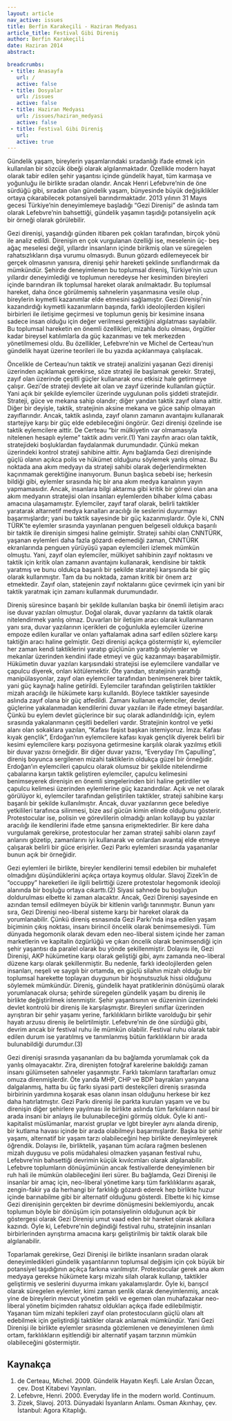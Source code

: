 ```yaml
---
layout: article
nav_active: issues
title: Berfin Karakeçili - Haziran Medyası
article_title: Festival Gibi Direniş
author: Berfin Karakeçili
date: Haziran 2014
abstract:

breadcrumbs:
 - title: Anasayfa
   url: /
   active: false
 - title: Dosyalar
   url: /issues
   active: false
 - title: Haziran Medyası
   url: /issues/haziran_medyasi
   active: false
 - title: Festival Gibi Direniş
   url:
   active: true
---
```

Gündelik yaşam, bireylerin yaşamlarındaki sıradanlığı ifade etmek için kullanılan bir 
sözcük öbeği olarak algılanmaktadır. Özellikle modern hayat olarak tabir edilen şehir yaşantısı 
içinde gündelik hayat, tüm karmaşa ve yoğunluğu ile birlikte sıradan olandır. Ancak Henri 
Lefebvre’nin de öne sürdüğü gibi, sıradan olan gündelik yaşam, bünyesinde büyük değişiklikler 
ortaya çıkarabilecek potansiyeli barındırmaktadır. 2013 yılının 31 Mayıs gecesi Türkiye’nin 
deneyimlemeye başladığı “Gezi Direnişi” de aslında tam olarak Lefebvre’nin bahsettiği, gündelik 
yaşamın taşıdığı potansiyelin açık bir örneği olarak görülebilir. 


Gezi direnişi, yaşandığı günden itibaren pek çokları tarafından, birçok yönü ile analiz 
edildi. Direnişin en çok vurgulanan özelliği ise, meselenin üç- beş ağaç meselesi değil, yıllardır 
insanların içinde birikmiş olan ve süregelen rahatsızlıkların dışa vurumu olmasıydı. Bunun 
gözardı edilemeyecek bir gerçek olmasının yanısıra, direnişi şehir hareketi şeklinde 
sınıflandırmak da mümkündür. Şehirde deneyimlenen bu toplumsal direniş, Türkiye’nin uzun 
yıllardır deneyimlediği ve toplumun neredeyse her kesiminden bireyleri içinde barındıran ilk 
toplumsal hareket olarak anılmaktadır. Bu toplumsal hareket, daha önce görülmemiş sahnelerin 
yaşanmasına vesile olup , bireylerin kıymetli kazanımlar elde etmesini sağlamıştır. Gezi 
Direnişi'nin kazandırdığı kıymetli kazanımların başında, farklı ideolojilerden kişileri birbirleri ile 
iletişime geçirmesi ve toplumun geniş bir kesimine insana sadece insan olduğu için değer 
verilmesi gerektiğini algılatması sayılabilir. Bu toplumsal hareketin en önemli özellikleri, 
mizahla dolu olması, örgütler kadar bireysel katılımlarla da güç kazanması ve tek merkezden yönetilmemesi oldu. Bu özellikler, Lefebvre’nin ve Michel de Certeau’nun gündelik hayat üzerine teorileri ile bu yazıda açıklanmaya çalışılacak. 


Öncelikle de Certeau’nun taktik ve strateji analizini yaşanan Gezi direnişi üzerinden 
açıklamak gerekirse, söze strateji ile başlamak gerekir. Strateji, zayıf olan üzerinde çeşitli güçler 
kullanarak onu etkisiz hale getirmeye çalışır. Gezi'de strateji devlete ait olan ve zayıf üzerinde 
kullanılan güçtür. Yani açık bir şekilde eylemciler üzerinde uygulunan polis şiddeti stratejidir. 
Strateji, güce ve mekana sahip olandır; diğer yandan taktik zayıf olana aittir. Diğer bir deyişle, 
taktik, stratejinin aksine mekana ve güce sahip olmayan zayıflarındır. Ancak, taktik aslında, zayıf 
olanın zamanın avantajını kullanarak startejiye karşı bir güç elde edebileceğini öngörür. Gezi 
direnişi özelinde ise taktik eylemcilere aittir. De Certeau “bir mülkiyetin var olmamasıyla 
nitelenen hesaplı eyleme” taktik adını verir.(1)
Yani zayıfın aracı olan taktik, stratejideki boşluklardan faydalanmak durumundadır. Çünkü mekan üzerindeki kontrol strateji sahibine aittir. Aynı bağlamda Gezi direnişinde güçlü olanın açıkca polis ve hükümet olduğunu söylemek yanlış 
olmaz. Bu noktada ana akım medyayı da strateji sahibi olarak değerlendirmekten kaçınmamak 
gerektiğine inanıyorum. Bunun başlıca sebebi ise; herkesin bildiği gibi, eylemler sırasında hiç bir 
ana akım medya kanalının yayın yapmamasıdır. Ancak, insanlara bilgi aktarma gibi kritik bir 
görevi olan ana akım medyanın stratejisi olan insanları eylemlerden bihaber kılma çabası 
amacına ulaşamamıştır. Eylemciler, zayıf taraf olarak, belirli taktikler yaratarak altarnetif medya 
kanalları aracılığı ile seslerini duyurmayı başarmışlardır; yani bu taktik sayesinde bir güç 
kazanmışlardır. Öyle ki, CNN TÜRK’te eylemler sırasında yayınlanan penguen belgeseli oldukça 
başarılı bir taktik ile direnişin simgesi haline gelmiştir. Strateji sahibi olan CNNTÜRK, yaşanan 
eylemleri daha fazla gözardı edemediği zaman, CNNTÜRK ekranlarında penguen yürüyüşü yapan eylemcileri izlemek mümkün olmuştu. Yani, zayıf olan eylemciler, mülkiyet sahibinin 
zayıf noktasını ve taktik için kritik olan zamanın avantajını kullanarak, kendisine bir taktik 
yaratmış ve bunu oldukça başarılı bir şekilde starateji karşısında bir güç olarak kullanmıştır. Tam 
da bu noktada, zaman kritik bir önem arz etmektedir. Zayıf olan, statejenin zayıf noktalarını güce 
çevirmek için yani bir taktik yaratmak için zamanı kullanmak durumundadır. 


Direniş süresince başarılı bir şekilde kullanılan başka bir önemli iletişim aracı ise duvar yazıları 
olmuştur. Doğal olarak, duvar yazılarını da taktik olarak nitelendirmek yanlış olmaz. Duvarları 
bir iletişim aracı olarak kullanmanın yanı sıra, duvar yazılarının içerikleri de çoğunlukla 
eylemciler üzerine empoze edilen kurallar ve onları yaftalamak adına sarf edilen sözlere karşı 
taktiğin aracı haline gelmiştir. Gezi direnişi açıkça göstermiştir ki, eylemciler her zaman kendi 
taktiklerini yaratıp güçlünün yarattığı söylemler ve mekanlar üzerinden kendini ifade etmeyi ve 
güç kazanmayı başarabilmiştir. Hükümetin duvar yazıları karşısındaki stratejisi ise eylemcilere 
vandallar ve çapulcu diyerek, onları kötülemektir. Öte yandan, stratejinin yarattığı 
manipülasyonlar, zayıf olan eylemciler tarafından benimsenerek birer taktik, yani güç kaynağı 
haline getirildi. Eylemciler tarafından geliştirilen taktikler mizah aracılığı ile hükümete karşı 
kullanıldı. Böylece taktikler sayesinde aslında zayıf olana bir güç atfedildi. Zamanı kullanan 
eylemciler, devlet güçlerine yakalanmadan kendilerini duvar yazıları ile ifade etmeyi başardılar. 
Çünkü bu eylem devlet güçlerince bir suç olarak adlandırıldığı için, eylem sırasında 
yakalanmanın çeşitli bedelleri vardır. Stratejinin kontrol ve yetki alanı olan sokaklara yazılan, 
“Kafası faşist başkan istemiyoruz. İmza: Kafası kıyak gençlik”, Erdoğan’nın eylemcilere kafası 
kıyak gençlik diyerek belirli bir kesimi eylemcilere karşı pozisyona getirmesine karşılık olarak 
yazılmış etkili bir duvar yazısı örneğidir. Bir diğer duvar yazısı, “Everyday I’m Çapulling”, 
direniş boyunca sergilenen mizahi taktiklerin oldukça güzel bir örneğidir. Erdoğan’ın eylemcileri çapulcu olarak olumsuz bir şekilde nitelendirme çabalarına karşın taktik geliştiren eylemciler, 
çapulcu kelimesini benimseyerek direnişin en önemli simgelerinden biri haline getirdiler ve 
çapulcu kelimesi üzerinden eylemlerine güç kazandırdılar. Açık ve net olarak görülüyor ki, 
eylemciler tarafından geliştirilen taktikler, strateji sahibine karşı başarılı bir şekilde kullanılmıştır. 
Ancak, duvar yazılarının gece belediye yetkilileri tarafınca silinmesi, bize asıl gücün kimin elinde 
olduğunu gösterir. Protestocular ise, polisin ve görevlilerin olmadığı anları kollayıp bu yazılar 
aracılığı ile kendilerini ifade etme şansına erişmektedirler. Bir kere daha vurgulamak gerekirse, 
protestocular her zaman strateji sahibi olanın zayıf anlarını gözetip, zamanlarını iyi kullanarak ve 
onlardan avantaj elde etmeye çalışarak belirli bir güce erişirler. Gezi Parkı eylemleri sırasında 
yaşananlar bunun açık bir örneğidir. 


Gezi eylemleri ile birlikte, bireyler kendilerini temsil edebilen bir muhalefet olmadığını 
düşündüklerini açıkça ortaya koymuş oldular. Slavoj Zizek’in de “occuppy” hareketleri ile ilgili 
belirttiği üzere protestolar hegomonik ideoloji alanında bir boşluğu ortaya cıkarttı.(2)
Siyasi sahnede bu boşluğun doldurulması elbette ki zaman alacaktır. Ancak, Gezi Direnişi sayesinde en 
azından temsil edilmeyen büyük bir kitlenin varlığı tanınmıştır. Bunun yanı sıra, Gezi Direnişi 
neo-liberal sisteme karşı bir hareket olarak da yorumlanabilir. Çünkü direniş esnasında Gezi 
Parkı'nda inşa edilen yaşam biçiminin çıkış noktası, insanı birincil öncelik olarak benimsemesiydi. 
Tüm dünyada hegomonik olarak devam eden neo-liberal sistem içinde her zaman marketlerin ve 
kapitalin özgürlüğü ve çıkarı öncelik olarak benimsendiği için şehir yaşantısı da paralel olarak bu 
yönde şekillenmiştir. Dolayısı ile, Gezi Direnişi, AKP hükümetine karşı olarak geliştiği gibi, aynı 
zamanda neo-liberal düzene karşı olarak şekillenmiştir. Bu nedenle, farklı ideolojilerden gelen 
insanları, neşeli ve saygılı bir ortamda, en güçlü silahın mizah olduğu bir toplumsal harekette toplayan duygunun bir hoşnutsuzluk hissi olduğunu söylemek mümkündür. Direniş, gündelik 
hayat pratiklerinin dönüşümü olarak yorumlanacak olursa; şehirde süregelen gündelik yaşam bu 
direniş ile birlikte değiştirilmek istenmiştir. Şehir yaşantısının ve düzeninin üzerindeki devlet 
kontrolü bir direniş ile karşılaşmıştır. Bireyleri sınıflar üzerinden ayrıştıran bir şehir yaşamı 
yerine, farklılıkların birlikte varolduğu bir şehir hayatı arzusu direniş ile belirtilmiştir. 
Lefebvre’nin de öne sürdüğü gibi, devrim ancak bir festival ruhu ile mümkün olabilir. Festival 
ruhu olarak tabir edilen durum ise yaratılmış ve tanımlanmış bütün farklılıkların bir arada 
bulunabildiği durumdur.(3)


Gezi direnişi sırasında yaşananları da bu bağlamda yorumlamak çok da 
yanlış olmayacaktır. Zira, direnişten fotoğraf karelerine bakıldığı zaman insanı gülümseten 
sahneler yaşanmıştır. Farklı takımların taraftarları omuz omuza direnmişlerdir. Öte yanda MHP, 
CHP ve BDP bayrakları yanyana dalgalanmış, hatta bu üç farkı siyasi parti destekçileri direniş 
sırasında birbirinin yardımına koşarak esas olanın insan olduğunu herkese bir kez daha 
hatırlatmıştır. Gezi Parkı direnişi ile parkta kurulan yaşam ve ve bu direnişin diğer şehirlere 
yayılması ile birlikte aslında tüm farkılıların nasıl bir arada insani bir anlayış ile bulunabileceğini 
görmüş olduk. Öyle ki anti-kapitalist müslümanlar, marxist gruplar ve lgbt bireyler aynı alanda 
direnip, bir kutlama havası içinde bir arada olabilmeyi başarmışlardır. Başka bir şehir yaşamı, 
alternatif bir yaşam tarzı olabileceğini hep birlikte deneyimleyerek öğrendik. Dolayısı ile, 
birliktelik, yaşanan tüm acılara rağmen beslenen mizah duygusu ve polis müdahalesi olmazken 
yaşanan festival ruhu, Lefebvre’nin bahsettiği devrimin küçük kıvılcımları olarak algılanabilir. 
Lefebvre toplumların dönüşümünün ancak festivallerde deneyimlenen bir ruh hali ile mümkün 
olabileceğini ileri sürer. Bu bağlamda, Gezi Direnişi ile insanlar bir amaç için, neo-liberal 
yönetime karşı tüm farklılıklarını aşarak, zengin-fakir ya da herhangi bir farklılığı gözardı ederek 
hep birlikte huzur içinde barınabilme gibi bir alternatif olduğunu gösterdi. Elbette ki hiç kimse Gezi direnişinin gerçekten bir devrime dönüşmesini beklemiyordu, ancak toplumun böyle bir 
dönüşüm için potansiyelinin olduğunun açık bir göstergesi olarak Gezi Direnişi umut vaad eden 
bir hareket olarak akıllara kazındı. Öyle ki, Lefebvre'nin değindiği festival ruhu, stratejinin 
insanları birbirlerinden ayrıştırma amacına karşı geliştirilmiş bir taktik olarak bile algılanabilir. 



Toparlamak gerekirse, Gezi Direnişi ile birlikte insanların sıradan olarak deneyimledikleri 
gündelik yaşantılarının toplumsal değişim için çok büyük bir potansiyel taşıdığının açıkça farkına 
varılmıştır. Protestocular gerek ana akım medyaya gerekse hükümete karşı mizahı silah olarak 
kullanıp, taktikler geliştirmiş ve seslerini duyurma imkanı yakalamışlardır. Öyle ki, barışcıl 
olarak süregelen eylemler, kimi zaman şenlik olarak deneyimlenmiş, ancak yine de bireylerin 
mevcut yönetim şekli ve egemen olan muhafazakar neo-liberal yönetim biçimden rahatsız 
oldukları açıkça ifade edilebilmiştir. Yaşanan tüm mizahi tepkileri zayıf olan protestocuların 
güçlü olanı alt edebilmek için geliştirdiği taktikler olarak anlamak mümkündür. Yani Gezi 
Direnişi ile birlikte eylemler sırasında gözlemlenen ve deneyimlenen ılımlı ortam, farklılıkların 
eşitlendiği bir alternatif yaşam tarzının mümkün olabileceğini göstermiştir. 


Kaynakça
---
1. de Certeau, Michel. 2009. Gündelik Hayatın Keşfi. Lale Arslan Özcan, çev. Dost Kitabevi Yayınları.
2. Lefebvre, Henri. 2000. Everyday life in the modern world. Continuum.
3. Zizek, Slavoj. 2013. Dünyadaki İsyanların Anlamı. Osman Akınhay, çev. İstanbul: Agora Kitaplığı.

